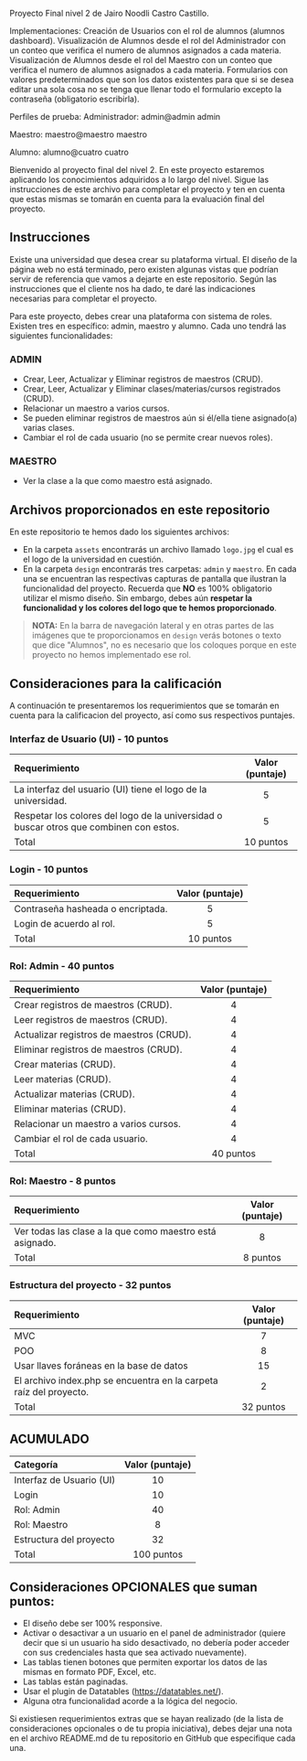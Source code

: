 Proyecto Final nivel 2 de Jairo Noodli Castro Castillo.

Implementaciones:
Creación de Usuarios con el rol de alumnos (alumnos dashboard).
Visualización de Alumnos desde el rol del Administrador con un  conteo que verifica el numero de alumnos asignados a cada materia.
Visualización de Alumnos desde el rol del Maestro con un  conteo que verifica el numero de alumnos asignados a cada materia.
Formularios con valores predeterminados que son los datos existentes para que si se desea editar una sola cosa no se tenga que llenar todo el formulario excepto la contraseña (obligatorio escribirla).

Perfiles de prueba:
Administrador:
admin@admin
admin

Maestro:
maestro@maestro
maestro

Alumno:
alumno@cuatro
cuatro




Bienvenido al proyecto final del nivel 2. En este proyecto estaremos aplicando los conocimientos adquiridos a lo largo del nivel. Sigue las instrucciones de este archivo para completar el proyecto y ten en cuenta que estas mismas se tomarán en cuenta para la evaluación final del proyecto.

## Instrucciones

Existe una universidad que desea crear su plataforma virtual. El diseño de la página web no está terminado, pero existen algunas vistas que podrían servir de referencia que vamos a dejarte en este repositorio. Según las instrucciones que el cliente nos ha dado, te daré las indicaciones necesarias para completar el proyecto.

Para este proyecto, debes crear una plataforma con sistema de roles. Existen tres en específico: admin, maestro y alumno. Cada uno tendrá las siguientes funcionalidades:

### ADMIN

- Crear, Leer, Actualizar y Eliminar registros de maestros (CRUD).
- Crear, Leer, Actualizar y Eliminar clases/materias/cursos registrados (CRUD).
- Relacionar un maestro a varios cursos.
- Se pueden eliminar registros de maestros aún si él/ella tiene asignado(a) varias clases.
- Cambiar el rol de cada usuario (no se permite crear nuevos roles).

### MAESTRO

- Ver la clase a la que como maestro está asignado.

## Archivos proporcionados en este repositorio

En este repositorio te hemos dado los siguientes archivos:

- En la carpeta `assets` encontrarás un archivo llamado `logo.jpg` el cual es el logo de la universidad en cuestión.
- En la carpeta `design` encontrarás tres carpetas: `admin` y `maestro`. En cada una se encuentran las respectivas capturas de pantalla que ilustran la funcionalidad del proyecto. Recuerda que <b>NO</b> es 100% obligatorio utilizar el mismo diseño. Sin embargo, debes aún **respetar la funcionalidad y los colores del logo que te hemos proporcionado**.

> **NOTA:** En la barra de navegación lateral y en otras partes de las imágenes que te proporcionamos en `design` verás botones o texto que dice "Alumnos", no es necesario que los coloques porque en este proyecto no hemos implementado ese rol.

## Consideraciones para la calificación

A continuación te presentaremos los requerimientos que se tomarán en cuenta para la calificacion del proyecto, así como sus respectivos puntajes.

### Interfaz de Usuario (UI) - 10 puntos

| Requerimiento                                                                          | Valor (puntaje) |
| :------------------------------------------------------------------------------------- | :-------------: |
| La interfaz del usuario (UI) tiene el logo de la universidad.                          |        5        |
| Respetar los colores del logo de la universidad o buscar otros que combinen con estos. |        5        |
| Total                                                                                  |    10 puntos    |

### Login - 10 puntos

| Requerimiento                     | Valor (puntaje) |
| :-------------------------------- | :-------------: |
| Contraseña hasheada o encriptada. |        5        |
| Login de acuerdo al rol.          |        5        |
| Total                             |    10 puntos    |

### Rol: Admin - 40 puntos

| Requerimiento                            | Valor (puntaje) |
| :--------------------------------------- | :-------------: |
| Crear registros de maestros (CRUD).      |        4        |
| Leer registros de maestros (CRUD).       |        4        |
| Actualizar registros de maestros (CRUD). |        4        |
| Eliminar registros de maestros (CRUD).   |        4        |
| Crear materias (CRUD).                   |        4        |
| Leer materias (CRUD).                    |        4        |
| Actualizar materias (CRUD).              |        4        |
| Eliminar materias (CRUD).                |        4        |
| Relacionar un maestro a varios cursos.   |        4        |
| Cambiar el rol de cada usuario.          |        4        |
| Total                                    |    40 puntos    |

### Rol: Maestro - 8 puntos

| Requerimiento                                            | Valor (puntaje) |
| :------------------------------------------------------- | :-------------: |
| Ver todas las clase a la que como maestro está asignado. |        8        |
| Total                                                    |    8 puntos     |

### Estructura del proyecto - 32 puntos

| Requerimiento                                                      | Valor (puntaje) |
| :----------------------------------------------------------------- | :-------------: |
| MVC                                                                |        7        |
| POO                                                                |        8        |
| Usar llaves foráneas en la base de datos                           |       15        |
| El archivo index.php se encuentra en la carpeta raíz del proyecto. |        2        |
| Total                                                              |    32 puntos    |

## ACUMULADO

| Categoría                | Valor (puntaje) |
| :----------------------- | :-------------: |
| Interfaz de Usuario (UI) |       10        |
| Login                    |       10        |
| Rol: Admin               |       40        |
| Rol: Maestro             |        8        |
| Estructura del proyecto  |       32        |
| Total                    |   100 puntos    |

## Consideraciones OPCIONALES que suman puntos:

- El diseño debe ser 100% responsive.
- Activar o desactivar a un usuario en el panel de administrador (quiere decir que si un usuario ha sido desactivado, no debería poder acceder con sus credenciales hasta que sea activado nuevamente).
- Las tablas tienen botones que permiten exportar los datos de las mismas en formato PDF, Excel, etc.
- Las tablas están paginadas.
- Usar el plugin de Datatables (https://datatables.net/).
- Alguna otra funcionalidad acorde a la lógica del negocio.

Si existiesen requerimientos extras que se hayan realizado (de la lista de consideraciones opcionales o de tu propia iniciativa), debes dejar una nota en el archivo README.md de tu repositorio en GitHub que especifique cada una.
